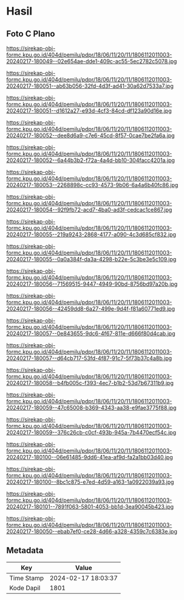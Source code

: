 # Hasil

## Foto C Plano

https://sirekap-obj-formc.kpu.go.id/404d/pemilu/pdpr/18/06/11/20/11/1806112011003-20240217-180049--02e654ae-dde1-409c-ac55-5ec2782c5078.jpg

https://sirekap-obj-formc.kpu.go.id/404d/pemilu/pdpr/18/06/11/20/11/1806112011003-20240217-180051--ab63b056-32fd-4d3f-ad41-30a62d7533a7.jpg

https://sirekap-obj-formc.kpu.go.id/404d/pemilu/pdpr/18/06/11/20/11/1806112011003-20240217-180051--d1612a27-e93d-4cf3-84cd-df123a90d16e.jpg

https://sirekap-obj-formc.kpu.go.id/404d/pemilu/pdpr/18/06/11/20/11/1806112011003-20240217-180052--dee8d6a9-c7e6-45cd-8f57-0cae7be2fa6a.jpg

https://sirekap-obj-formc.kpu.go.id/404d/pemilu/pdpr/18/06/11/20/11/1806112011003-20240217-180052--6a44b3b2-f72a-4a4d-bb10-304facc4201a.jpg

https://sirekap-obj-formc.kpu.go.id/404d/pemilu/pdpr/18/06/11/20/11/1806112011003-20240217-180053--2268898c-cc93-4573-9b06-6a4a6b40fc86.jpg

https://sirekap-obj-formc.kpu.go.id/404d/pemilu/pdpr/18/06/11/20/11/1806112011003-20240217-180054--92f9fb72-acd7-4ba0-ad3f-cedcac1ce867.jpg

https://sirekap-obj-formc.kpu.go.id/404d/pemilu/pdpr/18/06/11/20/11/1806112011003-20240217-180055--219a9243-2868-4177-a090-4c3d685cf832.jpg

https://sirekap-obj-formc.kpu.go.id/404d/pemilu/pdpr/18/06/11/20/11/1806112011003-20240217-180055--0a0a384f-da3a-4298-b22e-5c3be3e5c109.jpg

https://sirekap-obj-formc.kpu.go.id/404d/pemilu/pdpr/18/06/11/20/11/1806112011003-20240217-180056--71569515-9447-4949-90bd-8756bd97a20b.jpg

https://sirekap-obj-formc.kpu.go.id/404d/pemilu/pdpr/18/06/11/20/11/1806112011003-20240217-180056--42459dd8-6a27-499e-9d4f-f81a60771ed9.jpg

https://sirekap-obj-formc.kpu.go.id/404d/pemilu/pdpr/18/06/11/20/11/1806112011003-20240217-180057--0e843655-9dc6-4f67-811e-d666f80d4cab.jpg

https://sirekap-obj-formc.kpu.go.id/404d/pemilu/pdpr/18/06/11/20/11/1806112011003-20240217-180057--d64cb717-53fd-4f87-91c7-5f73b37c4a8b.jpg

https://sirekap-obj-formc.kpu.go.id/404d/pemilu/pdpr/18/06/11/20/11/1806112011003-20240217-180058--b4fb005c-f393-4ec7-b1b2-53d7b67311b9.jpg

https://sirekap-obj-formc.kpu.go.id/404d/pemilu/pdpr/18/06/11/20/11/1806112011003-20240217-180059--47c65008-b369-4343-aa38-e9fae3775f88.jpg

https://sirekap-obj-formc.kpu.go.id/404d/pemilu/pdpr/18/06/11/20/11/1806112011003-20240217-180059--376c26cb-c0cf-493b-945a-7b4470ecf54c.jpg

https://sirekap-obj-formc.kpu.go.id/404d/pemilu/pdpr/18/06/11/20/11/1806112011003-20240217-180100--06e61485-9dd6-41ea-af9d-fa2a1bb03d40.jpg

https://sirekap-obj-formc.kpu.go.id/404d/pemilu/pdpr/18/06/11/20/11/1806112011003-20240217-180100--8bc1c875-e7ed-4d59-a163-1a0922039a93.jpg

https://sirekap-obj-formc.kpu.go.id/404d/pemilu/pdpr/18/06/11/20/11/1806112011003-20240217-180101--7891f063-5801-4053-bb1d-3ea90045b423.jpg

https://sirekap-obj-formc.kpu.go.id/404d/pemilu/pdpr/18/06/11/20/11/1806112011003-20240217-180050--ebab7ef0-ce28-4d66-a328-4359c7c6383e.jpg


## Metadata

| Key        | Value               |
| ---------- | ------------------- |
| Time Stamp | 2024-02-17 18:03:37 |
| Kode Dapil | 1801                |



